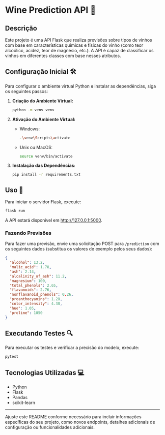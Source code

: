 # Wine Prediction API 🍷

## Descrição
Este projeto é uma API Flask que realiza previsões sobre tipos de vinhos com base em características químicas e físicas do vinho (como teor alcoólico, acidez, teor de magnésio, etc.). A API é capaz de classificar os vinhos em diferentes classes com base nesses atributos.

## Configuração Inicial 🛠️
Para configurar o ambiente virtual Python e instalar as dependências, siga os seguintes passos:

1. **Criação do Ambiente Virtual:**
   ```bash
   python -m venv venv
   ```

2. **Ativação do Ambiente Virtual:**
   - Windows:
     ```bash
     .\venv\Scripts\activate
     ```
   - Unix ou MacOS:
     ```bash
     source venv/bin/activate
     ```

3. **Instalação das Dependências:**
   ```bash
   pip install -r requirements.txt
   ```

## Uso 🚀

Para iniciar o servidor Flask, execute:

```bash
flask run
```

A API estará disponível em http://127.0.0.1:5000.

### Fazendo Previsões

Para fazer uma previsão, envie uma solicitação POST para `/prediction` com os seguintes dados (substitua os valores de exemplo pelos seus dados):

```json
{
  "alcohol": 13.2,
  "malic_acid": 1.78,
  "ash": 2.14,
  "alcalinity_of_ash": 11.2,
  "magnesium": 100,
  "total_phenols": 2.65,
  "flavanoids": 2.76,
  "nonflavanoid_phenols": 0.26,
  "proanthocyanins": 1.28,
  "color_intensity": 4.38,
  "hue": 1.05,
  "proline": 1050
}
```

## Executando Testes 🔍

Para executar os testes e verificar a precisão do modelo, execute:

```bash
pytest
```

## Tecnologias Utilizadas 💻

- Python
- Flask
- Pandas
- scikit-learn

---

Ajuste este README conforme necessário para incluir informações específicas do seu projeto, como novos endpoints, detalhes adicionais de configuração ou funcionalidades adicionais.
